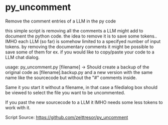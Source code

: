 # py_uncomment
Remove the comment entries of a LLM in the py code

this simple script is removing all the comments a LLM might add to document the python code.
the idea to remove it is to save some tokens.. IMHO each LLM (so far) is somehow limited to a specifyed number of input tokens.
by removing the documentary comments it might be possible to save some of them for ex. if you would like to copy/paste your code to a LLM chat dialog.

usage:
py_uncomment.py [filename]
-> Should create a backup of the original code as [filename].backup.py and a new version with the same name like the sourcecode but without the "#" comments inside.

Same it you start it without a filename, in that case a filedialog box should be viewed to select the file you want to be uncommented.

If you past the new sourcecode to a LLM it IMHO needs some less tokens to work with it.

Script Source: https://github.com/zeittresor/py_uncomment
